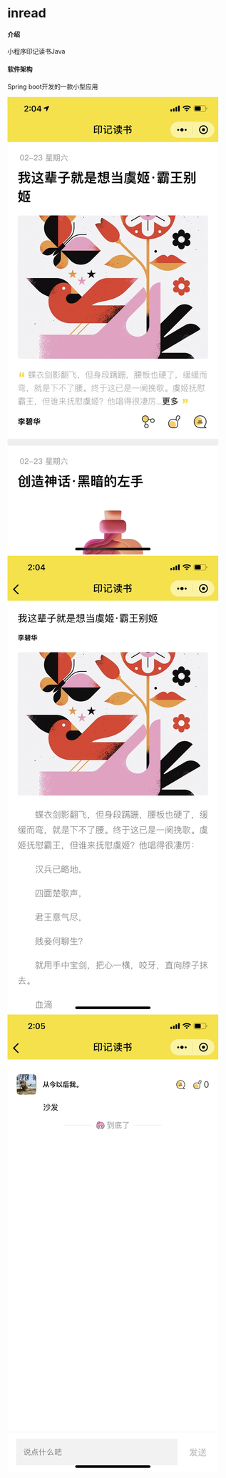 # inread

#### 介绍
小程序印记读书Java

#### 软件架构
Spring boot开发的一款小型应用

![image](https://github.com/jianghao1123/inread-server/blob/master/1.jpeg)
![image](https://github.com/jianghao1123/inread-server/blob/master/2.jpeg)
![image](https://github.com/jianghao1123/inread-server/blob/master/3.jpeg)

